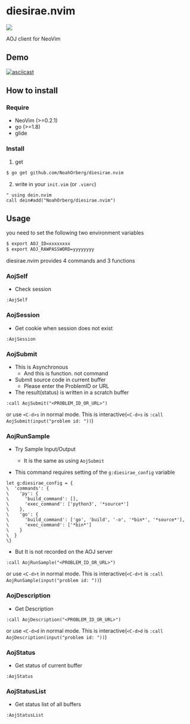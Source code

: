 # diesirae.nvim

![](https://travis-ci.org/NoahOrberg/diesirae.nvim.svg?branch=master)

AOJ client for NeoVim  

## Demo

[![asciicast](https://asciinema.org/a/188775.png)](https://asciinema.org/a/188775)

## How to install
### Require

- NeoVim (>=0.2.1)
- go (>=1.8)
- glide

### Install 

1. get
``` sh
$ go get github.com/NoahOrberg/diesirae.nvim
```

2. write in your `init.vim` (or `.vimrc`)
``` vim
" using dein.nvim
call dein#add("NoahOrberg/diesirae.nvim")
```

## Usage

you need to set the following two environment variables

``` sh
$ export AOJ_ID=xxxxxxxx
$ export AOJ_RAWPASSWORD=yyyyyyyy
```

diesirae.nvim provides 4 commands and 3 functions

### AojSelf
- Check session

``` vim
:AojSelf
```

### AojSession

- Get cookie when session does not exist

``` vim
:AojSession
```

### AojSubmit
- This is Asynchronous
  - And this is function. not command
- Submit source code in current buffer
  - Please enter the ProblemID or URL
- The result(status) is written in a scratch buffer

``` vim
:call AojSubmit("<PROBLEM_ID_OR_URL>")
```

or use `<C-d>s` in normal mode. 
This is interactive(`<C-d>s` is `:call AojSubmit(input("problem id: "))`) 

### AojRunSample

- Try Sample Input/Output
  - It is the same as using `AojSubmit`

- This command requires setting of the `g:diesirae_config` variable

``` vim
let g:diesirae_config = {
\  'commands': {
\    'py': {
\      'build_command': [], 
\      'exec_command': ['python3', '*source*']
\    },
\    'go': {
\      'build_command': ['go', 'build', '-o', '*bin*', '*source*'], 
\      'exec_command': ['*bin*']
\    }
\  }
\}
```

- But It is not recorded on the AOJ server

``` vim
:call AojRunSample("<PROBLEM_ID_OR_URL>")
```

or use `<C-d>t` in normal mode.
This is interactive(`<C-d>t` is `:call AojRunSample(input("problem id: "))`) 

### AojDescription

- Get Description

``` vim
:call AojDescription("<PROBLEM_ID_OR_URL>")
```

or use `<C-d>d` in normal mode.
This is interactive(`<C-d>d` is `:call AojDescription(input("problem id: "))`) 

### AojStatus

- Get status of current buffer

``` vim
:AojStatus
```

### AojStatusList

- Get status list of all buffers

``` vim
:AojStatusList
```

